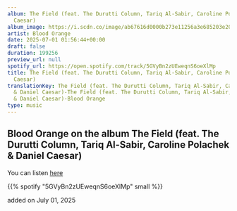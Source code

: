 ```yaml
---
album: The Field (feat. The Durutti Column, Tariq Al-Sabir, Caroline Polachek & Daniel
  Caesar)
album_image: https://i.scdn.co/image/ab67616d0000b273e11256a3e685203e20a71257
artist: Blood Orange
date: 2025-07-01 01:56:44+00:00
draft: false
duration: 199256
preview_url: null
spotify_url: https://open.spotify.com/track/5GVyBn2zUEweqnS6oeXlMp
title: The Field (feat. The Durutti Column, Tariq Al-Sabir, Caroline Polachek & Daniel
  Caesar)
translationKey: The Field (feat. The Durutti Column, Tariq Al-Sabir, Caroline Polachek
  & Daniel Caesar)-The Field (feat. The Durutti Column, Tariq Al-Sabir, Caroline Polachek
  & Daniel Caesar)-Blood Orange
type: music
---
```



## Blood Orange on the album The Field (feat. The Durutti Column, Tariq Al-Sabir, Caroline Polachek & Daniel Caesar)

You can listen [here](https://open.spotify.com/track/5GVyBn2zUEweqnS6oeXlMp)

{{% spotify "5GVyBn2zUEweqnS6oeXlMp" small %}}

added on July 01, 2025